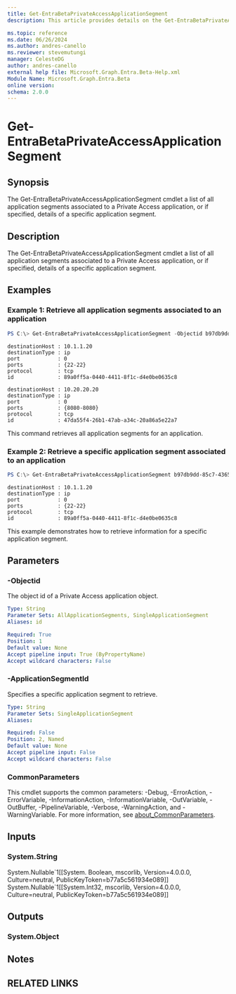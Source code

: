 ```yaml
---
title: Get-EntraBetaPrivateAccessApplicationSegment
description: This article provides details on the Get-EntraBetaPrivateAccessApplicationSegment command.

ms.topic: reference
ms.date: 06/26/2024
ms.author: andres-canello
ms.reviewer: stevemutungi
manager: CelesteDG
author: andres-canello
external help file: Microsoft.Graph.Entra.Beta-Help.xml
Module Name: Microsoft.Graph.Entra.Beta
online version:
schema: 2.0.0
---
```


# Get-EntraBetaPrivateAccessApplicationSegment

## Synopsis
The Get-EntraBetaPrivateAccessApplicationSegment cmdlet a list of all application segments associated to a Private Access application, or if specified, details of a specific application segment.

## Description
The Get-EntraBetaPrivateAccessApplicationSegment cmdlet a list of all application segments associated to a Private Access application, or if specified, details of a specific application segment.

## Examples

### Example 1: Retrieve all application segments associated to an application
```powershell
PS C:\> Get-EntraBetaPrivateAccessApplicationSegment -Objectid b97db9dd-85c7-4365-ac05-bd824728ab83
```
```output
destinationHost : 10.1.1.20
destinationType : ip
port            : 0
ports           : {22-22}
protocol        : tcp
id              : 89a0ff5a-0440-4411-8f1c-d4e0be0635c8

destinationHost : 10.20.20.20
destinationType : ip
port            : 0
ports           : {8080-8080}
protocol        : tcp
id              : 47da55f4-26b1-47ab-a34c-20a86a5e22a7
```

This command retrieves all application segments for an application.

### Example 2: Retrieve a specific application segment associated to an application
```powershell
PS C:\> Get-EntraBetaPrivateAccessApplicationSegment b97db9dd-85c7-4365-ac05-bd824728ab83 -ApplicationSegmentId 89a0ff5a-0440-4411-8f1c-d4e0be0635c8
```
```output
destinationHost : 10.1.1.20
destinationType : ip
port            : 0
ports           : {22-22}
protocol        : tcp
id              : 89a0ff5a-0440-4411-8f1c-d4e0be0635c8
```

This example demonstrates how to retrieve information for a specific application segment.

## Parameters

### -Objectid
The object id of a Private Access application object.

```yaml
Type: String
Parameter Sets: AllApplicationSegments, SingleApplicationSegment
Aliases: id

Required: True
Position: 1
Default value: None
Accept pipeline input: True (ByPropertyName)
Accept wildcard characters: False
```

### -ApplicationSegmentId
Specifies a specific application segment to retrieve.

```yaml
Type: String
Parameter Sets: SingleApplicationSegment
Aliases:

Required: False
Position: 2, Named
Default value: None
Accept pipeline input: False
Accept wildcard characters: False
```

### CommonParameters
This cmdlet supports the common parameters: -Debug, -ErrorAction, -ErrorVariable, -InformationAction, -InformationVariable, -OutVariable, -OutBuffer, -PipelineVariable, -Verbose, -WarningAction, and -WarningVariable. For more information, see [about_CommonParameters](https://go.microsoft.com/fwlink/?LinkID=113216).

## Inputs

### System.String
System.Nullable\`1\[\[System. Boolean, mscorlib, Version=4.0.0.0, Culture=neutral, PublicKeyToken=b77a5c561934e089\]\] System.Nullable\`1\[\[System.Int32, mscorlib, Version=4.0.0.0, Culture=neutral, PublicKeyToken=b77a5c561934e089\]\]

## Outputs

### System.Object
## Notes

## RELATED LINKS
